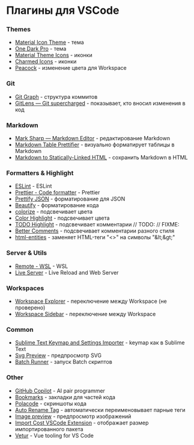 # Плагины для VSCode

### Themes

- [Material Icon Theme](https://marketplace.visualstudio.com/items?itemName=PKief.material-icon-theme) - тема
- [One Dark Pro](https://marketplace.visualstudio.com/items?itemName=zhuangtongfa.Material-theme) - тема
- [Material Theme Icons](https://marketplace.visualstudio.com/items?itemName=Equinusocio.vsc-material-theme-icons) - иконки
- [Charmed Icons](https://marketplace.visualstudio.com/items?itemName=littensy.charmed-icons) - иконки
- [Peacock](https://marketplace.visualstudio.com/items?itemName=johnpapa.vscode-peacock) - изменение цвета для Workspace

### Git

- [Git Graph](https://marketplace.visualstudio.com/items?itemName=mhutchie.git-graph) - структура коммитов
- [GitLens — Git supercharged](https://marketplace.visualstudio.com/items?itemName=eamodio.gitlens) - показывает, кто вносил изменения в код

### Markdown

- [Mark Sharp — Markdown Editor](https://marketplace.visualstudio.com/items?itemName=jonathan-yeung.mark-sharp) - редактирование Markdown
- [Markdown Table Prettifier](https://marketplace.visualstudio.com/items?itemName=darkriszty.markdown-table-prettify) - визуально форматирует таблицы в Markdown
- [Markdown to Statically-Linked HTML](https://marketplace.visualstudio.com/items?itemName=jakearl.md-to-html) - сохранить Markdown в HTML

### Formatters & Highlight

- [ESLint](https://marketplace.visualstudio.com/items?itemName=dbaeumer.vscode-eslint) - ESLint
- [Prettier - Code formatter](https://marketplace.visualstudio.com/items?itemName=esbenp.prettier-vscode) - Prettier
- [Prettify JSON](https://marketplace.visualstudio.com/items?itemName=mohsen1.prettify-json) - форматирование для JSON
- [Beautify](https://marketplace.visualstudio.com/items?itemName=HookyQR.beautify) - форматирование кода
- [colorize](https://marketplace.visualstudio.com/items?itemName=kamikillerto.vscode-colorize) - подсвечивает цвета
- [Color Highlight](https://marketplace.visualstudio.com/items?itemName=naumovs.color-highlight) - подсвечивает цвета
- [TODO Highlight](https://marketplace.visualstudio.com/items?itemName=wayou.vscode-todo-highlight) - подсвечивает комментарии // TODO: // FIXME:
- [Better Comments](https://marketplace.visualstudio.com/items?itemName=aaron-bond.better-comments) - подсвечивает комментарии разного стиля
- [html-entities](https://marketplace.visualstudio.com/items?itemName=christopherstyles.html-entities) - заменяет HTML-теги "<>" на символы "&amp;lt;&amp;gt;"

### Server & Utils

- [Remote - WSL](https://marketplace.visualstudio.com/items?itemName=ms-vscode-remote.remote-wsl) - WSL
- [Live Server](https://marketplace.visualstudio.com/items?itemName=ritwickdey.LiveServer) - Live Reload and Web Server

### Workspaces

- [Workspace Explorer](https://marketplace.visualstudio.com/items?itemName=tomsaunders-code.workspace-explorer) - переключение между Workspace (не проверено)
- [Workspace Sidebar](https://marketplace.visualstudio.com/items?itemName=sketchbuch.vsc-workspace-sidebar) - переключение между Workspace

### Common

- [Sublime Text Keymap and Settings Importer](https://marketplace.visualstudio.com/items?itemName=ms-vscode.sublime-keybindings) - keymap как в Sublime Text
- [Svg Preview](https://marketplace.visualstudio.com/items?itemName=SimonSiefke.svg-preview) - предпросмотр SVG
- [Batch Runner](https://marketplace.visualstudio.com/items?itemName=NilsSoderman.batch-runner) - запуск Batch скриптов

### Other

- [GitHub Copilot](https://marketplace.visualstudio.com/items?itemName=GitHub.copilot) - AI pair programmer
- [Bookmarks](https://marketplace.visualstudio.com/items?itemName=alefragnani.Bookmarks) - закладки для частей кода
- [Polacode](https://marketplace.visualstudio.com/items?itemName=pnp.polacode) - скриншоты кода
- [Auto Rename Tag](https://marketplace.visualstudio.com/items?itemName=formulahendry.auto-rename-tag) - автоматически переименовывает парные теги
- [Image preview](https://marketplace.visualstudio.com/items?itemName=kisstkondoros.vscode-gutter-preview) - предпросмотр изображений
- [Import Cost VSCode Extension](https://marketplace.visualstudio.com/items?itemName=wix.vscode-import-cost) - отображает размер импортированного пакета
- [Vetur](https://marketplace.visualstudio.com/items?itemName=octref.vetur) - Vue tooling for VS Code
